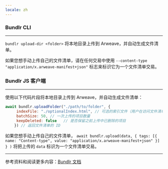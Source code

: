 ```yaml
---
locale: zh
---
```

### Bundlr CLI

---

`bundlr upload-dir <folder>` 将本地目录上传到 Arweave，并自动生成文件清单。

如果您想手动上传自己的文件清单，请在任何交易中使用 `--content-type "application/x.arweave-manifest+json"` 标志来标识它为一个文件清单交易。

### Bundlr JS 客户端

---

使用以下代码片段将本地目录上传到 Arweave，并自动生成文件清单：

```js
await bundlr.uploadFolder("./path/to/folder", {
     indexFile: "./optionalIndex.html", // 可选的索引文件（用户在访问文件清单时加载的文件）
     batchSize: 50, // 一次上传的项目数量
     keepDeleted: false   // 是否保留之前上传中已删除的项目
    }) // 返回文件清单的 ID
```

如果您想手动上传自己的文件清单， `await bundlr.upload(data, { tags: [{ name: "Content-type", value: "application/x.arweave-manifest+json" }] } )` 将把上传的 `data` 标识为一个文件清单交易。

---

参考资料和阅读更多内容：[Bundlr 文档](https://docs.bundlr.network/docs/overview)